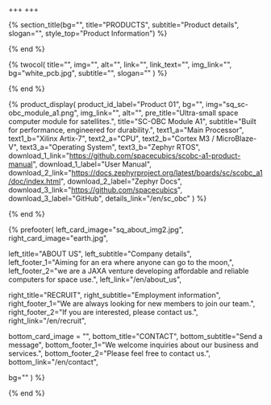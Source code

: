+++
+++

{% section_title(bg="", title="PRODUCTS", subtitle="Product details", slogan="", style_top="Product Information") %}
<!--display element -->
{% end %}

{% twocol(
  title="",
  img="",
  alt="",
  link="",
  link_text="",
  img_link="",
  bg="white_pcb.jpg",
  subtitle="",
  slogan=""
) %}
<!-- no text -->
{% end %}

{% product_display(
  product_id_label="Product 01",
  bg="",
  img="sq_sc-obc_module_a1.png",
  img_link="",
  alt="",
  pre_title="Ultra-small space computer module for satellites.",
  title="SC-OBC Module A1",
  subtitle="Built for performance, engineered for durability.",
  text1_a="Main Processor",
  text1_b="Xilinx Artix-7",
  text2_a="CPU",
  text2_b="Cortex M3 / MicroBlaze-V",
  text3_a="Operating System",
  text3_b="Zephyr RTOS",
  download_1_link="https://github.com/spacecubics/scobc-a1-product-manual",
  download_1_label="User Manual",
  download_2_link="https://docs.zephyrproject.org/latest/boards/sc/scobc_a1/doc/index.html",
  download_2_label="Zephyr Docs",
  download_3_link="https://github.com/spacecubics",
  download_3_label="GitHub",
  details_link="/en/sc_obc"
) %}
<!-- no text -->
{% end %}

{% prefooter(
  left_card_image="sq_about_img2.jpg", 
  right_card_image="earth.jpg",

  left_title="ABOUT US",
  left_subtitle="Company details",
  left_footer_1="Aiming for an era where anyone can go to the moon,",
  left_footer_2="we are a JAXA venture developing affordable and reliable computers for space use.",
  left_link="/en/about_us",

  right_title="RECRUIT",
  right_subtitle="Employment information",
  right_footer_1="We are always looking for new members to join our team.",
  right_footer_2="If you are interested, please contact us.",
  right_link="/en/recruit",

  bottom_card_image = "<!--display element -->",
  bottom_title="CONTACT",
  bottom_subtitle="Send a message",
  bottom_footer_1="We welcome inquiries about our business and services.",
  bottom_footer_2="Please feel free to contact us.",
  bottom_link="/en/contact",

  bg=""
) %}
<!--display element -->
{% end %}

